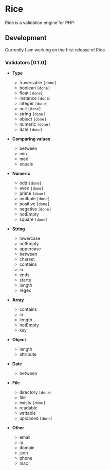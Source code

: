 # Rice

Rice is a validation engine for PHP.

## Development

Currently I am working on the first release of Rice.

### Validators [0.1.0]

+ **Type**
  + traversable `[done]`
  + boolean `[done]`
  + float `[done]`
  + instance `[done]`
  + integer `[done]`
  + null `[done]`
  + string `[done]`
  + object `[done]`
  + numeric `[done]`
  + date `[done]`

+ **Comparing values**
  + between
  + min
  + max
  + equals

+ **Numeric**
  + odd `[done]`
  + even `[done]`
  + prime `[done]`
  + multiple `[done]`
  + positive `[done]`
  + negative `[done]`
  + notEmpty
  + square `[done]`

+ **String**
  + lowercase
  + notEmpty
  + uppercase
  + between
  + charset
  + contains
  + in
  + ends
  + starts
  + length
  + regex

+ **Array**
  + contains
  + in
  + length
  + notEmpty
  + key

+ **Object**
  + length
  + attribute

+ **Date**
  + between

+ **File**
  + directory `[done]`
  + file
  + exists `[done]`
  + readable
  + writable
  + uploaded `[done]`

+ **Other**
  + email
  + ip
  + domain
  + json
  + phone
  + mac
